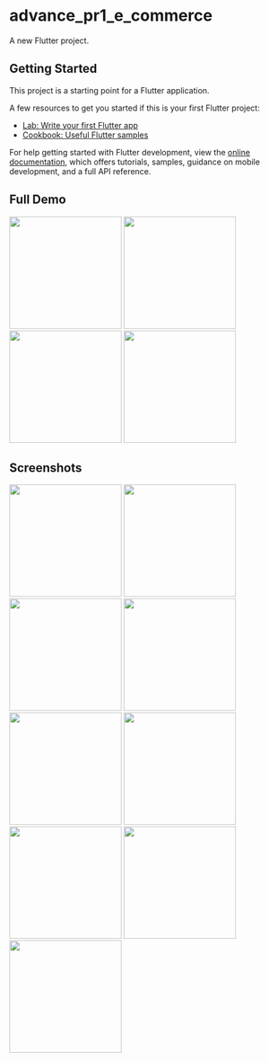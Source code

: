 # advance_pr1_e_commerce

A new Flutter project.

## Getting Started

This project is a starting point for a Flutter application.

A few resources to get you started if this is your first Flutter project:

- [Lab: Write your first Flutter app](https://docs.flutter.dev/get-started/codelab)
- [Cookbook: Useful Flutter samples](https://docs.flutter.dev/cookbook)

For help getting started with Flutter development, view the
[online documentation](https://docs.flutter.dev/), which offers tutorials,
samples, guidance on mobile development, and a full API reference.

## Full Demo
 
<img src = "https://user-images.githubusercontent.com/123535768/226090635-a9a31bf9-3d8b-4bd1-8a15-d983795e5c35.gif" width = "200px">   <img src = "https://user-images.githubusercontent.com/123535768/226090672-9e7c86c2-b53b-4ec8-8e96-87ad53d8703d.gif" width = "200px">   <img src = "https://user-images.githubusercontent.com/123535768/226090646-f99e2448-0079-480c-b379-dbbb45a30e99.gif" width = "200px">   <img src = "https://user-images.githubusercontent.com/123535768/226090651-f91beebe-2222-4321-a286-e8117acae8b0.gif" width = "200px">


## Screenshots

<img src = "https://user-images.githubusercontent.com/123535768/226090822-ca5190ba-6922-4375-8142-540116df03a6.png" width = "200px"> <img src = "https://user-images.githubusercontent.com/123535768/226090834-4240ce20-59e9-4b13-ac90-204c311283b3.png" width = "200px">  <img src = "https://user-images.githubusercontent.com/123535768/226090861-751de10e-7218-4512-b884-ddb75f929f7d.png" width = "200px">  <img src = "https://user-images.githubusercontent.com/123535768/226090895-224bb503-7cfc-44af-a970-3c3b2eae6d38.png" width = "200px">  <img src = "https://user-images.githubusercontent.com/123535768/226090929-a548fb61-2ee3-45c9-82e2-61b98b63067b.png" width = "200px">  <img src = "https://user-images.githubusercontent.com/123535768/226091023-ed4dd4f2-8362-48fc-beb5-d614fd531f16.png" width = "200px">  <img src = "" width = "200px">  <img src = "" width = "200px">  <img src = "" width = "200px">
